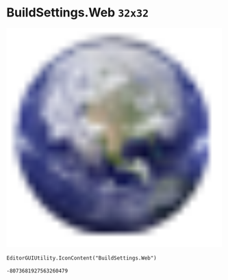 # BuildSettings.Web `32x32`
<img src="/img/BuildSettings.Web.png" width=512 height=512>

``` CSharp
EditorGUIUtility.IconContent("BuildSettings.Web")
```
```
-8073681927563260479
```
